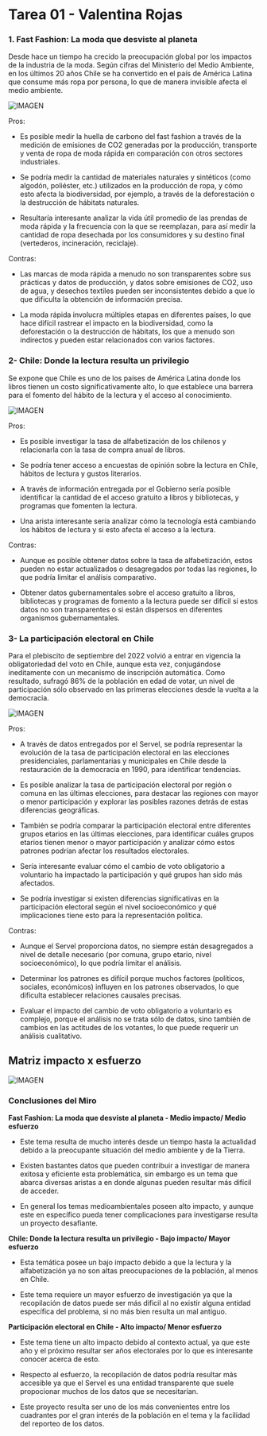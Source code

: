 # Tarea 01 - Valentina Rojas

### 1. Fast Fashion: La moda que desviste al planeta

Desde hace un tiempo ha crecido la preocupación global por los impactos de la industria de la moda. Según cifras del Ministerio del Medio Ambiente, en los últimos 20 años Chile se ha convertido en el país de América Latina que consume más ropa por persona, lo que de manera invisible afecta el medio ambiente.

![IMAGEN](./fast-fashion.jpeg)

Pros: 

- Es posible medir la huella de carbono del fast fashion a través de la medición de emisiones de CO2 generadas por la producción, transporte y venta de ropa de moda rápida en comparación con otros sectores industriales.

- Se podría medir la cantidad de materiales naturales y sintéticos (como algodón, poliéster, etc.) utilizados en la producción de ropa, y cómo esto afecta la biodiversidad, por ejemplo, a través de la deforestación o la destrucción de hábitats naturales.

- Resultaría interesante analizar la vida útil promedio de las prendas de moda rápida y la frecuencia con la que se reemplazan, para así medir la cantidad de ropa desechada por los consumidores y su destino final (vertederos, incineración, reciclaje).

Contras: 

- Las marcas de moda rápida a menudo no son transparentes sobre sus prácticas y datos de producción, y datos sobre emisiones de CO2, uso de agua, y desechos textiles pueden ser inconsistentes debido a que  lo que dificulta la obtención de información precisa.

- La moda rápida involucra múltiples etapas en diferentes países, lo que hace difícil rastrear el impacto en la biodiversidad, como la deforestación o la destrucción de hábitats, los que a menudo son indirectos y pueden estar relacionados con varios factores. 

### 2-  Chile: Donde la lectura resulta un privilegio 

Se expone que Chile es uno de los países de América Latina donde los libros tienen un costo significativamente alto, lo que establece una barrera para el fomento del hábito de la lectura y el acceso al conocimiento.

![IMAGEN](./U-de-Chile-libros-e1713827074286.webp)

Pros: 

- Es posible investigar la tasa de alfabetización de los chilenos y relacionarla con la tasa de compra anual de libros. 

- Se podría tener acceso a encuestas de opinión sobre la lectura en Chile, hábitos de lectura y gustos literarios. 

- A través de información entregada por el Gobierno sería posible identificar la cantidad de el acceso gratuito a libros y bibliotecas, y programas que fomenten la lectura. 

- Una arista interesante sería analizar cómo la tecnología está cambiando los hábitos de lectura y si esto afecta el acceso a la lectura.

Contras: 

- Aunque es posible obtener datos sobre la tasa de alfabetización, estos pueden no estar actualizados o desagregados por todas las regiones, lo que podría limitar el análisis comparativo.

- Obtener datos gubernamentales sobre el acceso gratuito a libros, bibliotecas y programas de fomento a la lectura puede ser difícil si estos datos no son transparentes o si están dispersos en diferentes organismos gubernamentales. 

### 3- La participación electoral en Chile 

Para el plebiscito de septiembre del 2022 volvió a entrar en vigencia la obligatoriedad del voto en Chile, aunque esta vez, conjugándose ineditamente con un mecanismo de inscripción automática. Como resultado, sufragó 86% de la población en edad de votar, un nivel de participación sólo observado en las primeras elecciones desde la vuelta a la democracia.

![IMAGEN](./IKD3O756BFCTDBIY47UDCMOGGU-e1618614161401.jpg)

Pros: 

- A través de datos entregados por el Servel, se podría representar la evolución de la tasa de participación electoral en las elecciones presidenciales, parlamentarias y municipales en Chile desde la restauración de la democracia en 1990, para identificar tendencias. 

- Es posible analizar la tasa de participación electoral por región o comuna en las últimas elecciones, para destacar las regiones con mayor o menor participación y explorar las posibles razones detrás de estas diferencias geográficas. 

- También se podría comparar la participación electoral entre diferentes grupos etarios en las últimas elecciones, para identificar cuáles grupos etarios tienen menor o mayor participación y analizar cómo estos patrones podrían afectar los resultados electorales.

- Sería interesante evaluar cómo el cambio de voto obligatorio a voluntario ha impactado la participación y qué grupos han sido más afectados. 

- Se podría investigar si existen diferencias significativas en la participación electoral según el nivel socioeconómico y qué implicaciones tiene esto para la representación política. 

Contras:

- Aunque el Servel proporciona datos, no siempre están desagregados a nivel de detalle necesario (por comuna, grupo etario, nivel socioeconómico), lo que podría limitar el análisis.

- Determinar los patrones es difícil porque muchos factores (políticos, sociales, económicos) influyen en los patrones observados, lo que dificulta establecer relaciones causales precisas.

- Evaluar el impacto del cambio de voto obligatorio a voluntario es complejo, porque el análisis no se trata sólo de datos, sino también de cambios en las actitudes de los votantes, lo que puede requerir un análisis cualitativo. 


## Matriz impacto x esfuerzo

![IMAGEN](./Matriz%20de%20esfuerzo%20e%20impacto%20(1).jpg)

### Conclusiones del Miro

**Fast Fashion: La moda que desviste al planeta - Medio impacto/ Medio esfuerzo**

- Este tema resulta de mucho interés desde un tiempo hasta la actualidad debido a la preocupante situación del medio ambiente y de la Tierra. 

- Existen bastantes datos que pueden contribuir a investigar de manera exitosa y eficiente esta problemática, sin embargo es un tema que abarca diversas aristas a en donde algunas pueden resultar más difícil de acceder. 

- En general los temas medioambientales poseen alto impacto, y aunque este en específico pueda tener complicaciones para investigarse resulta un proyecto desafiante. 


**Chile: Donde la lectura resulta un privilegio - Bajo impacto/ Mayor esfuerzo** 

- Esta temática posee un bajo impacto debido a que la lectura y la alfabetización ya no son altas preocupaciones de la población, al menos en Chile. 

- Este tema requiere un mayor esfuerzo de investigación ya que la recopilación de datos puede ser más dificil al no existir alguna entidad específica del problema, si no más bien resulta un mal antiguo. 

**Participación electoral en Chile - Alto impacto/ Menor esfuerzo** 

- Este tema tiene un alto impacto debido al contexto actual, ya que este año y el próximo resultar ser años electorales por lo que es interesante conocer acerca de esto. 

- Respecto al esfuerzo, la recopilación de datos podría resultar más accesible ya que el Servel es una entidad transparente que suele propocionar muchos de los datos que se necesitarían. 

- Este proyecto resulta ser uno de los más convenientes entre los cuadrantes por el gran interés de la población en el tema y la facilidad del reporteo de los datos. 
